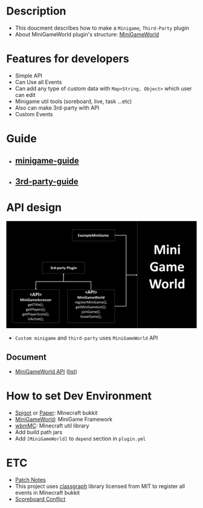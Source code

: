 # Description
- This doucment describes how to make a `Minigame`, `Third-Party` plugin
- About MiniGameWorld plugin's structure: [MiniGameWorld]



# Features for developers
- Simple API
- Can Use all Events
- Can add any type of custom data with `Map<String, Object>` which user can edit
- Minigame util tools (soreboard, live, task ...etc)
- Also can make 3rd-party with API
- Custom Events



# Guide
- ## [minigame-guide](making-minigame-guide.md)

- ## [3rd-party-guide](making-3rd-party-guide.md)



# API design
<!-- <img src="api-design.png" width="49.5%"></img> -->
![](api-design.png)
- `Custom minigame` and `third-party` uses `MiniGameWorld` API
## Document
- [MiniGameWorld API](https://minigameworlds.github.io/MiniGameWorld/) ([list](https://github.com/MiniGameWorlds/MiniGameWorld/blob/main/docs/README.md))



# How to set Dev Environment
- [Spigot] or [Paper]: Minecraft bukkit
- [MiniGameWorld]: MiniGame Framework
- [wbmMC]: Minecraft util library
- Add build path jars
- Add `[MiniGameWorld]` to `depend` section in `plugin.yml`



# ETC
- [Patch Notes](https://github.com/MiniGameWorlds/MiniGameWorld/blob/main/resources/devWiki/log.md)
- This project uses [classgraph](https://github.com/classgraph/classgraph) library licensed from MIT to register all events in  Minecraft bukkit
- [Scoreboard Conflict]


[Spigot]: https://getbukkit.org/download/spigot
[Paper]: https://papermc.io/
[MiniGameWorld]: https://github.com/MiniGameWorlds/MiniGameWorld/releases
[wbmMC]: https://github.com/worldbiomusic/wbmMC/releases
[Paper API]: https://papermc.io/javadocs/paper/1.16/index.html?overview-summary.html
[Scoreboard Conflict]: https://github.com/MiniGameWorlds/MiniGameWorld/blob/main/resources/userWiki/scoreboard.md